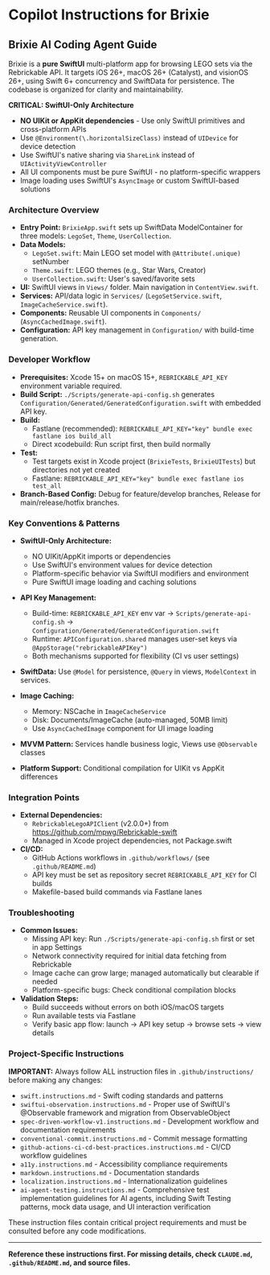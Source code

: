 # Copilot Instructions for Brixie

## Brixie AI Coding Agent Guide

Brixie is a **pure SwiftUI** multi-platform app for browsing LEGO sets via the Rebrickable API. It targets iOS 26+, macOS 26+ (Catalyst), and visionOS 26+, using Swift 6+ concurrency and SwiftData for persistence. The codebase is organized for clarity and maintainability.

**CRITICAL: SwiftUI-Only Architecture**

- **NO UIKit or AppKit dependencies** - Use only SwiftUI primitives and cross-platform APIs
- Use `@Environment(\.horizontalSizeClass)` instead of `UIDevice` for device detection
- Use SwiftUI's native sharing via `ShareLink` instead of `UIActivityViewController`
- All UI components must be pure SwiftUI - no platform-specific wrappers
- Image loading uses SwiftUI's `AsyncImage` or custom SwiftUI-based solutions

### Architecture Overview

- **Entry Point:** `BrixieApp.swift` sets up SwiftData ModelContainer for three models: `LegoSet`, `Theme`, `UserCollection`.
- **Data Models:**
  - `LegoSet.swift`: Main LEGO set model with `@Attribute(.unique)` setNumber
  - `Theme.swift`: LEGO themes (e.g., Star Wars, Creator)
  - `UserCollection.swift`: User's saved/favorite sets
- **UI:** SwiftUI views in `Views/` folder. Main navigation in `ContentView.swift`.
- **Services:** API/data logic in `Services/` (`LegoSetService.swift`, `ImageCacheService.swift`).
- **Components:** Reusable UI components in `Components/` (`AsyncCachedImage.swift`).
- **Configuration:** API key management in `Configuration/` with build-time generation.

### Developer Workflow

- **Prerequisites:** Xcode 15+ on macOS 15+, `REBRICKABLE_API_KEY` environment variable required.
- **Build Script:** `./Scripts/generate-api-config.sh` generates `Configuration/Generated/GeneratedConfiguration.swift` with embedded API key.
- **Build:**
  - Fastlane (recommended): `REBRICKABLE_API_KEY="key" bundle exec fastlane ios build_all`
  - Direct xcodebuild: Run script first, then build normally
- **Test:**
  - Test targets exist in Xcode project (`BrixieTests`, `BrixieUITests`) but directories not yet created
  - Fastlane: `REBRICKABLE_API_KEY="key" bundle exec fastlane ios test_all`
- **Branch-Based Config:** Debug for feature/develop branches, Release for main/release/hotfix branches.

### Key Conventions & Patterns

- **SwiftUI-Only Architecture:**

  - NO UIKit/AppKit imports or dependencies
  - Use SwiftUI's environment values for device detection
  - Platform-specific behavior via SwiftUI modifiers and environment
  - Pure SwiftUI image loading and caching solutions

- **API Key Management:**
  - Build-time: `REBRICKABLE_API_KEY` env var → `Scripts/generate-api-config.sh` → `Configuration/Generated/GeneratedConfiguration.swift`
  - Runtime: `APIConfiguration.shared` manages user-set keys via `@AppStorage("rebrickableAPIKey")`
  - Both mechanisms supported for flexibility (CI vs user settings)
- **SwiftData:** Use `@Model` for persistence, `@Query` in views, `ModelContext` in services.
- **Image Caching:**
  - Memory: NSCache in `ImageCacheService`
  - Disk: Documents/ImageCache (auto-managed, 50MB limit)
  - Use `AsyncCachedImage` component for UI image loading
- **MVVM Pattern:** Services handle business logic, Views use `@Observable` classes
- **Platform Support:** Conditional compilation for UIKit vs AppKit differences

### Integration Points

- **External Dependencies:**
  - `RebrickableLegoAPIClient` (v2.0.0+) from https://github.com/mpwg/Rebrickable-swift
  - Managed in Xcode project dependencies, not Package.swift
- **CI/CD:**
  - GitHub Actions workflows in `.github/workflows/` (see `.github/README.md`)
  - API key must be set as repository secret `REBRICKABLE_API_KEY` for CI builds
  - Makefile-based build commands via Fastlane lanes

### Troubleshooting

- **Common Issues:**
  - Missing API key: Run `./Scripts/generate-api-config.sh` first or set in app Settings
  - Network connectivity required for initial data fetching from Rebrickable
  - Image cache can grow large; managed automatically but clearable if needed
  - Platform-specific bugs: Check conditional compilation blocks
- **Validation Steps:**
  - Build succeeds without errors on both iOS/macOS targets
  - Run available tests via Fastlane
  - Verify basic app flow: launch → API key setup → browse sets → view details

### Project-Specific Instructions

**IMPORTANT:** Always follow ALL instruction files in `.github/instructions/` before making any changes:

- `swift.instructions.md` - Swift coding standards and patterns
- `swiftui-observation.instructions.md` - Proper use of SwiftUI's @Observable framework and migration from ObservableObject
- `spec-driven-workflow-v1.instructions.md` - Development workflow and documentation requirements
- `conventional-commit.instructions.md` - Commit message formatting
- `github-actions-ci-cd-best-practices.instructions.md` - CI/CD workflow guidelines
- `a11y.instructions.md` - Accessibility compliance requirements
- `markdown.instructions.md` - Documentation standards
- `localization.instructions.md` - Internationalization guidelines
- `ai-agent-testing.instructions.md` - Comprehensive test implementation guidelines for AI agents, including Swift Testing patterns, mock data usage, and UI interaction verification

These instruction files contain critical project requirements and must be consulted before any code modifications.

---

**Reference these instructions first. For missing details, check `CLAUDE.md`, `.github/README.md`, and source files.**

